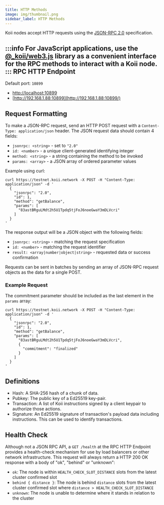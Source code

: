 ```yaml
---
title: HTTP Methods
image: img/thumbnail.png
sidebar_label: HTTP Methods
---
```

Koii nodes accept HTTP requests using the [JSON-RPC 2.0](https://www.jsonrpc.org/specification) specification.

:::info
For JavaScript applications, use the [@_koii/web3.js](https://github.com/koii-network/k2-web3.js) library as a convenient interface for the RPC methods to interact with a Koii node.
:::
RPC HTTP Endpoint
-----------------------------------------

Default port: `10899`

*   [http://localhost:10899](http://localhost:10899/)
*   [http://192.168.1.88:10899](http://192.168.1.88:10899/)

Request Formatting
-------------------------------------------

To make a JSON-RPC request, send an HTTP POST request with a `Content-Type: application/json` header. The JSON request data should contain 4 fields:

*   `jsonrpc: <string>` - set to `"2.0"`
*   `id: <number>` - a unique client-generated identifying integer
*   `method: <string>` - a string containing the method to be invoked
*   `params: <array>` - a JSON array of ordered parameter values

Example using curl:

```
curl https://testnet.koii.network -X POST -H "Content-Type: application/json" -d '
  {
    "jsonrpc": "2.0",
    "id": 1,
    "method": "getBalance",
    "params": [
      "83astBRguLMdt2h5U1Tpdq5tjFoJ6noeGwaY3mDLVcri"
    ]
  }
'
```


The response output will be a JSON object with the following fields:

*   `jsonrpc: <string>` - matching the request specification
*   `id: <number>` - matching the request identifier
*   `result: <array|number|object|string>` - requested data or success confirmation

Requests can be sent in batches by sending an array of JSON-RPC request objects as the data for a single POST.

### Example Request

The commitment parameter should be included as the last element in the `params` array:

```
curl https://testnet.koii.network -X POST -H "Content-Type: application/json" -d '
  {
    "jsonrpc": "2.0",
    "id": 1,
    "method": "getBalance",
    "params": [
      "83astBRguLMdt2h5U1Tpdq5tjFoJ6noeGwaY3mDLVcri",
      {
        "commitment": "finalized"
      }
    ]
  }
'
```


Definitions
-----------------------------

*   Hash: A SHA-256 hash of a chunk of data.
*   Pubkey: The public key of a Ed25519 key-pair.
*   Transaction: A list of Koii instructions signed by a client keypair to authorize those actions.
*   Signature: An Ed25519 signature of transaction's payload data including instructions. This can be used to identify transactions.

Health Check
-------------------------------

Although not a JSON RPC API, a `GET /health` at the RPC HTTP Endpoint provides a health-check mechanism for use by load balancers or other network infrastructure. This request will always return a HTTP 200 OK response with a body of "ok", "behind" or "unknown":

*   `ok`: The node is within `HEALTH_CHECK_SLOT_DISTANCE` slots from the latest cluster confirmed slot
*   `behind { distance }`: The node is behind `distance` slots from the latest cluster confirmed slot where `distance > HEALTH_CHECK_SLOT_DISTANCE`
*   `unknown`: The node is unable to determine where it stands in relation to the cluster
